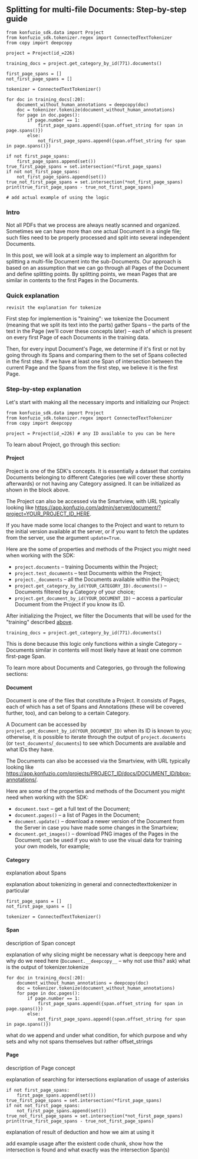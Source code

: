 ## Splitting for multi-file Documents: Step-by-step guide

```
from konfuzio_sdk.data import Project
from konfuzio_sdk.tokenizer.regex import ConnectedTextTokenizer
from copy import deepcopy

project = Project(id_=226)

training_docs = project.get_category_by_id(771).documents()

first_page_spans = []
not_first_page_spans = []

tokenizer = ConnectedTextTokenizer()

for doc in training_docs[:20]:
    document_without_human_annotations = deepcopy(doc)
    doc = tokenizer.tokenize(document_without_human_annotations)
    for page in doc.pages():
        if page.number == 1:
            first_page_spans.append({span.offset_string for span in page.spans()})
        else:
            not_first_page_spans.append({span.offset_string for span in page.spans()})

if not first_page_spans:
    first_page_spans.append(set())
true_first_page_spans = set.intersection(*first_page_spans)
if not not_first_page_spans:
    not_first_page_spans.append(set())
true_not_first_page_spans = set.intersection(*not_first_page_spans)
print(true_first_page_spans - true_not_first_page_spans)

# add actual example of using the logic
```

### Intro

Not all PDFs that we process are always neatly scanned and organized. Sometimes we can have more than one actual Document in a single file; such files need to be properly processed and split into several independent Documents. 

In this post, we will look at a simple way to implement an algorithm for splitting a multi-file Document into the sub-Documents. Our approach is based on an assumption that we can go through all Pages of the Document and define splitting points. By splitting points, we mean Pages that are similar in contents to the first Pages in the Documents. 

### Quick explanation

`revisit the explanation for tokenize`

First step for implemention is "training": we tokenize the Document (meaning that we split its text into the parts) gather Spans – the parts of the text in the Page (we'll cover these concepts later) – each of which is present on every first Page of each Documents in the training data. 

Then, for every input Document's Page, we determine if it's first or not by going through its Spans and comparing them to the set of Spans collected in the first step. If we have at least one Span of intersection between the current Page and the Spans from the first step, we believe it is the first Page.

### Step-by-step explanation

Let's start with making all the necessary imports and initializing our Project:
```
from konfuzio_sdk.data import Project
from konfuzio_sdk.tokenizer.regex import ConnectedTextTokenizer
from copy import deepcopy

project = Project(id_=226) # any ID available to you can be here
```

To learn about Project, go through this section:

#### Project
Project is one of the SDK's concepts. It is essentially a dataset that contains Documents belonging to different Categories (we will cover these shortly afterwards) or not having any Category assigned. It can be initialized as shown in the block above. 

The Project can also be accessed via the Smartview, with URL typically looking like https://app.konfuzio.com/admin/server/document/?project=YOUR_PROJECT_ID_HERE.

If you have made some local changes to the Project and want to return to the initial version available at the server, or if you want to fetch the updates from the server, use the argument `update=True`.

Here are the some of properties and methods of the Project you might need when working with the SDK:
- `project.documents` – training Documents within the Project;
- `project.test_documents` – test Documents within the Project;
- `project._documents` – all the Documents available within the Project;
- `project.get_category_by_id(YOUR_CATEGORY_ID).documents()` – Documents filtered by a Category of your choice; 
- `project.get_document_by_id(YOUR_DOCUMENT_ID)` – access a particular Document from the Project if you know its ID.

After initializing the Project, we filter the Documents that will be used for the "training" described [above](#Intro).  
```
training_docs = project.get_category_by_id(771).documents()
```
This is done because this logic only functions within a single Category – Documents similar in contents will most likely have at least one common first-page Span.

To learn more about Documents and Categories, go through the following sections:

#### Document
Document is one of the files that constitute a Project. It consists of Pages, each of which has a set of Spans and Annotations (these will be covered further, too), and can belong to a certain Category. 

A Document can be accessed by `project.get_document_by_id(YOUR_DOCUMENT_ID)` when its ID is known to you; otherwise, it is possible to iterate through the output of `project.documents` (or `test_documents`/`_documents`) to see which Documents are available and what IDs they have.

The Documents can also be accessed via the Smartview, with URL typically looking like https://app.konfuzio.com/projects/PROJECT_ID/docs/DOCUMENT_ID/bbox-annotations/.

Here are some of the properties and methods of the Document you might need when working with the SDK:
- `document.text` – get a full text of the Document;
- `document.pages()` – a list of Pages in the Document;
- `document.update()` – download a newer version of the Document from the Server in case you have made some changes in the Smartview;
- `document.get_images()` – download PNG images of the Pages in the Document; can be used if you wish to use the visual data for training your own models, for example;

#### Category


explanation about Spans

explanation about tokenizing in general and connectedtexttokenizer in particular
```
first_page_spans = []
not_first_page_spans = []

tokenizer = ConnectedTextTokenizer()
```

#### Span

description of Span concept 

explanation of why slicing might be necessary
what is deepcopy here and why do we need here (`Document.__deepcopy__` – why not use this? ask)
what is the output of tokenizer.tokenize
```
for doc in training_docs[:20]:
    document_without_human_annotations = deepcopy(doc)
    doc = tokenizer.tokenize(document_without_human_annotations)
    for page in doc.pages():
        if page.number == 1:
            first_page_spans.append({span.offset_string for span in page.spans()})
        else:
            not_first_page_spans.append({span.offset_string for span in page.spans()})
```
what do we append and under what condition, for which purpose and why sets and why not spans themselves but rather offset_strings

#### Page

description of Page concept

explanation of searching for intersections 
explanation of usage of asterisks 
```
if not first_page_spans:
    first_page_spans.append(set())
true_first_page_spans = set.intersection(*first_page_spans)
if not not_first_page_spans:
    not_first_page_spans.append(set())
true_not_first_page_spans = set.intersection(*not_first_page_spans)
print(true_first_page_spans - true_not_first_page_spans)
```
explanation of result of deduction and how we aim at using it 

add example usage after the existent code chunk, show how the intersection is found and what exactly was the intersection Span(s)